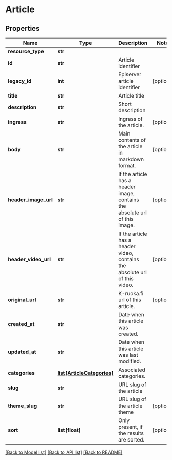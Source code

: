 # Article

## Properties
Name | Type | Description | Notes
------------ | ------------- | ------------- | -------------
**resource_type** | **str** |  | 
**id** | **str** | Article identifier | 
**legacy_id** | **int** | Episerver article identifier | [optional] 
**title** | **str** | Article title | 
**description** | **str** | Short description | 
**ingress** | **str** | Ingress of the article. | [optional] 
**body** | **str** | Main contents of the article in markdown format. | [optional] 
**header_image_url** | **str** | If the article has a header image, contains the absolute url of this image.  | [optional] 
**header_video_url** | **str** | If the article has a header video, contains the absolute url of this video.  | [optional] 
**original_url** | **str** | K-ruoka.fi url of this article. | [optional] 
**created_at** | **str** | Date when this article was created. | 
**updated_at** | **str** | Date when this article was last modified. | 
**categories** | [**list[ArticleCategories]**](ArticleCategories.md) | Associated categories. | 
**slug** | **str** | URL slug of the article | 
**theme_slug** | **str** | URL slug of the article theme | [optional] 
**sort** | **list[float]** | Only present, if the results are sorted. | [optional] 

[[Back to Model list]](../README.md#documentation-for-models) [[Back to API list]](../README.md#documentation-for-api-endpoints) [[Back to README]](../README.md)


